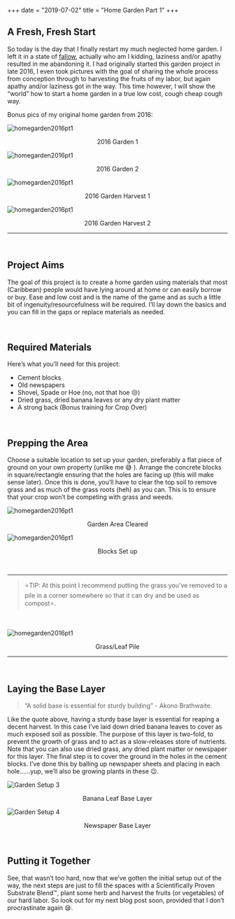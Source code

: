 +++
date = "2019-07-02"
title = "Home Garden Part 1"
+++


## A Fresh, Fresh Start

So today is the day that I finally restart my much neglected home garden. I left it in a state of [fallow](https://www.dictionary.com/browse/fallow), actually who am I kidding, laziness and/or apathy resulted in me abandoning it.  I had originally started this garden project in late 2016, I even took pictures with the goal of sharing the whole process from conception through to harvesting the fruits of my labor, but again apathy and/or laziness got in the way. This time however, I will show the “world” how to start a home garden in a true low cost,  cough cheap cough way. 

Bonus pics of my original home garden from 2016:

![homegarden2016pt1](/images/homegardenpt1/homegarden2016-1.jpg)
<p style="text-align: center;">2016 Garden 1</p>

![homegarden2016pt1](/images/homegardenpt1/homegarden2016-2.jpg)
<p style="text-align: center;">2016 Garden 2</p>

![homegarden2016pt1](/images/homegardenpt1/harvest2016-1.jpg)
<p style="text-align: center;">2016 Garden Harvest 1</p>

![homegarden2016pt1](/images/homegardenpt1/harvest2016-2.jpg)
<p style="text-align: center;">2016 Garden Harvest 2</p>

---

&nbsp;

## Project Aims
The goal of this project is to create a home garden using materials that most (Caribbean) people would have lying around at home or can easily borrow or buy. Ease and low cost and  is the name of the game and as such a little bit of ingenuity/resourcefulness will be required. I’ll lay down the basics and you can fill in the gaps or replace materials as needed.

&nbsp;

## Required Materials
Here’s what you’ll need for this project:

- Cement blocks
- Old newspapers
- Shovel, Spade or Hoe (no, not that hoe 😒) 
- Dried grass, dried banana leaves or any dry plant matter
- A strong back (Bonus training for Crop Over)

&nbsp;

## Prepping the Area

Choose a suitable location to set up your garden, preferably a flat piece of ground on your own property (unlike me 😅 ). Arrange the concrete blocks in square/rectangle ensuring that the holes are facing up (this will make sense later). Once this is done, you’ll have to clear the top soil to remove grass and as much of the grass roots (heh) as you can. This is to ensure that your crop won’t be competing with grass and weeds. 

![homegarden2016pt1](/images/homegardenpt1/gardensetup-1.jpg)
<p style="text-align: center;">Garden Area Cleared</p>

![homegarden2016pt1](/images/homegardenpt1/gardensetup-2.jpg)
<p style="text-align: center;">Blocks Set up</p>

&nbsp;

---

> ⭐TIP: At this point I recommend putting the grass you’ve removed to a pile in a corner somewhere so that it can dry and be used as compost⭐. 

&nbsp;

![homegarden2016pt1](/images/homegardenpt1/leafpile.jpg)
<p style="text-align: center;">Grass/Leaf Pile</p>

---
&nbsp;

## Laying the Base Layer

> “A solid base is essential for sturdy building” - Akono Brathwaite. 

Like the quote above, having a sturdy base layer is essential for reaping a decent harvest. In this case I’ve laid down dried banana leaves to cover as much exposed soil as possible. The purpose of this layer is  two-fold, to prevent the growth of grass and to act as a slow-releases store of nutrients. Note that you can also use dried grass, any dried plant matter or newspaper for this layer. The final step is to cover the ground in the holes in the cement blocks. I’ve done this by balling up newspaper sheets and placing in each hole……yup, we’ll also be growing plants in these 😉.

![Garden Setup 3](/images/homegardenpt1/gardensetup-3.jpg)
<p style="text-align: center;">Banana Leaf Base Layer</p>

![Garden Setup 4](/images/homegardenpt1/gardensetup-4.jpg)
<p style="text-align: center;">Newspaper Base Layer</p>

&nbsp;

## Putting it Together

See, that wasn’t too hard, now that we’ve gotten the initial setup out of the way, the next steps are just to fill the spaces with a Scientifically Proven Substrate Blend™, plant some herb and harvest the fruits (or vegetables) of our hard labor. So look out for my next blog post soon, provided that I don’t procrastinate again 😪.  
